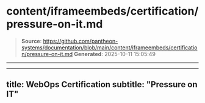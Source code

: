 # content/iframeembeds/certification/pressure-on-it.md

> **Source**: https://github.com/pantheon-systems/documentation/blob/main/content/iframeembeds/certification/pressure-on-it.md
> **Generated**: 2025-10-11 15:05:49

---

---
title: WebOps Certification
subtitle: "Pressure on IT"
---

<Partial file="certification-guide/pressure-on-it.md" />

